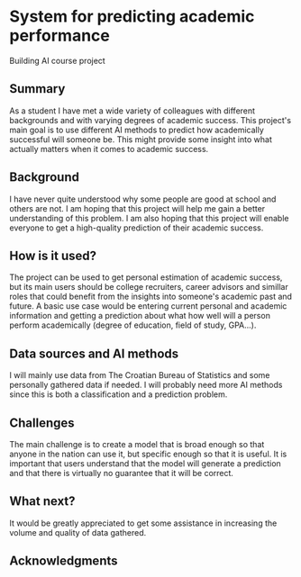 # System for predicting academic performance

Building AI course project

## Summary

As a student I have met a wide variety of colleagues with different backgrounds and with varying degrees of academic success. This project's main goal is to use different AI methods to predict how academically successful will someone be. This might provide some insight into what actually matters when it comes to academic success.


## Background

I have never quite understood why some people are good at school and others are not. I am hoping that this project will help me gain a better understanding of this problem. I am also hoping that this project will enable everyone to get a high-quality prediction of their academic success.


## How is it used?

The project can be used to get personal estimation of academic success, but its main users should be college recruiters, career advisors and simillar roles that could benefit from the insights into someone's academic past and future. A basic use case would be entering current personal and academic information and getting a prediction about what how well will a person perform academically (degree of education, field of study, GPA...).




## Data sources and AI methods
I will mainly use data from The Croatian Bureau of Statistics and some personally gathered data if needed. I will probably need more AI methods since this is both a classification and a prediction problem.

## Challenges

The main challenge is to create a model that is broad enough so that anyone in the nation can use it, but specific enough so that it is useful.
It is important that users understand that the model will generate a prediction and that there is virtually no guarantee that it will be correct.

## What next?

It would be greatly appreciated to get some assistance in increasing the volume and quality of data gathered.


## Acknowledgments
